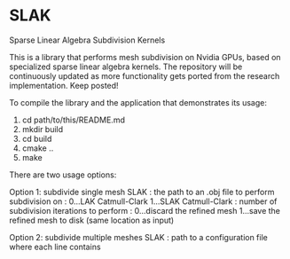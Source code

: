 # SLAK
Sparse Linear Algebra Subdivision Kernels

This is a library that performs mesh subdivision on Nvidia GPUs, based on specialized sparse linear algebra kernels.
The repository will be continuously updated as more functionality gets ported from the research implementation.
Keep posted!

To compile the library and the application that demonstrates its usage:
1. cd path/to/this/README.md
2. mkdir build
3. cd build
4. cmake ..
5. make


There are two usage options:

Option 1: subdivide single mesh
SLAK <mesh> <scheme> <level> <save>
	<mesh>: the path to an .obj file to perform subdivision on
	<scheme>:
		0...LAK Catmull-Clark
		1...SLAK Catmull-Clark
	<level>: number of subdivision iterations to perform
	<save>:
		0...discard the refined mesh
		1...save the refined mesh to disk (same location as input)
		
Option 2: subdivide multiple meshes
SLAK <config>
	<config>: path to a configuration file where each line contains <mesh> <scheme> <level> <save>
